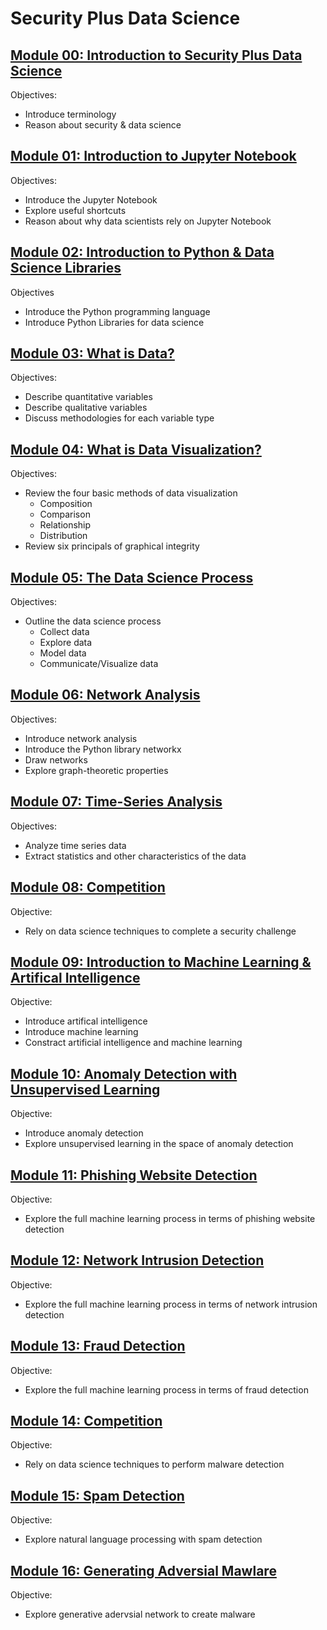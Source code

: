 # Security Plus Data Science

## [Module 00: Introduction to Security Plus Data Science](https://github.com/inp2/Security-Plus-Data-Science/tree/master/Module_00)

Objectives:
* Introduce terminology
* Reason about security & data science

## [Module 01: Introduction to Jupyter Notebook](https://github.com/inp2/Security-Plus-Data-Science/tree/master/Module_01)

Objectives:
* Introduce the Jupyter Notebook
* Explore useful shortcuts
* Reason about why data scientists rely on Jupyter Notebook

## [Module 02: Introduction to Python & Data Science Libraries](https://github.com/inp2/Security-Plus-Data-Science/tree/master/Module_02)

Objectives
* Introduce the Python programming language
* Introduce Python Libraries for data science

## [Module 03: What is Data?](https://github.com/inp2/Security-Plus-Data-Science/tree/master/Module_03)

Objectives:
* Describe quantitative variables
* Describe qualitative variables
* Discuss methodologies for each variable type

## [Module 04: What is Data Visualization?](https://github.com/inp2/Security-Plus-Data-Science/blob/master/Module_04/)

Objectives:
* Review the four basic methods of data visualization
  * Composition
  * Comparison
  * Relationship
  * Distribution
* Review six principals of graphical integrity

## [Module 05: The Data Science Process](https://github.com/inp2/Security-Plus-Data-Science/tree/master/Module_05)

Objectives:
* Outline the data science process
  * Collect data
  * Explore data
  * Model data
  * Communicate/Visualize data 

## [Module 06: Network Analysis](https://github.com/inp2/Security-Plus-Data-Science/tree/master/Module_06)

Objectives:
* Introduce network analysis
* Introduce the Python library networkx
* Draw networks
* Explore graph-theoretic properties

## [Module 07: Time-Series Analysis](https://github.com/inp2/Security-Plus-Data-Science/tree/master/Module_07)

Objectives:
* Analyze time series data
* Extract statistics and other characteristics of the data

## [Module 08: Competition](https://github.com/inp2/Security-Plus-Data-Science/tree/master/Module_08)

Objective:
* Rely on data science techniques to complete a security challenge

## [Module 09: Introduction to Machine Learning & Artifical Intelligence](https://github.com/inp2/Security-Plus-Data-Science/tree/master/Module_09)

Objective:
* Introduce artifical intelligence
* Introduce machine learning
* Constract artificial intelligence and machine learning

## [Module 10: Anomaly Detection with Unsupervised Learning](https://github.com/inp2/Security-Plus-Data-Science/tree/master/Module_10)

Objective:
* Introduce anomaly detection
* Explore unsupervised learning in the space of anomaly detection

## [Module 11: Phishing Website Detection](https://github.com/inp2/Security-Plus-Data-Science/tree/master/Module_11)

Objective:
* Explore the full machine learning process in terms of phishing website detection

## [Module 12: Network Intrusion Detection](https://github.com/inp2/Security-Plus-Data-Science/tree/master/Module_12)

Objective:
* Explore the full machine learning process in terms of network intrusion detection

## [Module 13: Fraud Detection](https://github.com/inp2/Security-Plus-Data-Science/blob/master/Module_13/)

Objective:
* Explore the full machine learning process in terms of fraud detection

## [Module 14: Competition](htps://github.com/inp2/Security-Plus-Data-Science/tree/master/Module_14)

Objective:
* Rely on data science techniques to perform malware detection

## [Module 15: Spam Detection](https://github.com/inp2/Security-Plus-Data-Science/tree/master/Module_15)

Objective:
* Explore natural language processing with spam detection

## [Module 16: Generating Adversial Mawlare](https://github.com/inp2/Security-Plus-Data-Science/tree/master/Module_16)

Objective:
* Explore generative adervsial network to create malware